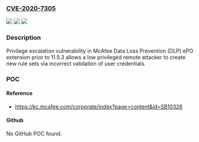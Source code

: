### [CVE-2020-7305](https://cve.mitre.org/cgi-bin/cvename.cgi?name=CVE-2020-7305)
![](https://img.shields.io/static/v1?label=Product&message=DLP%20ePO%20extension&color=blue)
![](https://img.shields.io/static/v1?label=Version&message=11.3%3C%2011.3.28%20&color=brighgreen)
![](https://img.shields.io/static/v1?label=Vulnerability&message=CWE-269%3A%20Improper%20Privilege%20Management&color=brighgreen)

### Description

Privilege escalation vulnerability in McAfee Data Loss Prevention (DLP) ePO extension prior to 11.5.3 allows a low privileged remote attacker to create new rule sets via incorrect validation of user credentials.

### POC

#### Reference
- https://kc.mcafee.com/corporate/index?page=content&id=SB10326

#### Github
No GitHub POC found.

